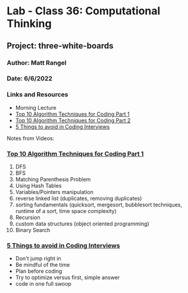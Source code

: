 # Lab - Class 36: Computational Thinking

## Project: three-white-boards

### Author: Matt Rangel

### Date: 6/6/2022

### Links and Resources

- Morning Lecture
- [Top 10 Algorithm Techniques for Coding Part 1](https://www.youtube.com/watch?v=r1MXwyiGi_U)
- [Top 10 Algorithm Techniques for Coding Part 2](https://www.youtube.com/watch?v=zHczhZn-z30)
- [5 Things to avoid in Coding Interviews](https://www.youtube.com/watch?v=FowJZqVggCU)

Notes from Videos:

### [Top 10 Algorithm Techniques for Coding Part 1](https://www.youtube.com/watch?v=r1MXwyiGi_U)

1. DFS
2. BFS
3. Matching Parenthesis Problem
4. Using Hash Tables
5. Variables/Pointers manipulation
6. reverse linked list (duplicates, removing duplicates)
7. sorting fundamentals (quicksort, mergesort, bubblesort techniques, runtime of a sort, time space complexity)
8. Recursion
9. custom data structures (object oriented programming)
10. Binary Search

### [5 Things to avoid in Coding Interviews](https://www.youtube.com/watch?v=FowJZqVggCU)

- Don't jump right in
- Be mindful of the time
- Plan before coding
- Try to optimize versus first, simple answer
- code in one full swoop